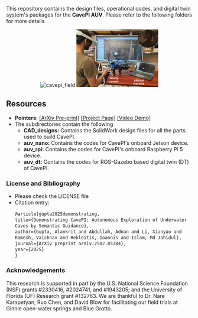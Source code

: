 This repository contains the design files, operational codes, and digital twin system's packages for the **CavePI AUV**. Please refer to the following folders for more details.

<p align="center">
  <img src="/assets/CavePI_Ginnie.gif" alt="cavepi_field" width="55%">
  <img src="/assets/cavepi_demo.png" alt="cavepi_demo" width="44%%">
</p>

## Resources

- **Pointers:** [[ArXiv Pre-print]](https://arxiv.org/pdf/2502.05384) [[Project Page]](https://robopi.ece.ufl.edu/cavepi.html)  [[Video Demo]](https://youtu.be/9BPpB1nu98E)
- The subdirectories contain the following 
  - **CAD_designs:** Contains the SolidWork design files for all the parts used to build CavePI.
  - **auv_nano:** Contains the codes for CavePI's onboard Jetson device.
  - **auv_rpi:** Contains the codes for CavePI's onboard Raspberry Pi 5 device.
  - **auv_dt:** Contains the codes for ROS-Gazebo based digital twin (DT) of CavePI.




### License and Bibliography 
- Please check the LICENSE file 
- Citation entry:
	```
  @article{gupta2025demonstrating,
    title={Demonstrating CavePI: Autonomous Exploration of Underwater Caves by Semantic Guidance},
    author={Gupta, Alankrit and Abdullah, Adnan and Li, Xianyao and Ramesh, Vaishnav and Rekleitis, Ioannis and Islam, Md Jahidul},
    journal={ArXiv preprint arXiv:2502.05384},
    year={2025}
  }
	```


### Acknowledgements
This research is supported in part by the U.S. National Science Foundation (NSF) grants #2330416, #2024741, and #1943205; and the University of Florida (UF) Research grant #132763. We are thankful to Dr. Nare Karapetyan, Ruo Chen, and David Blow for facilitating our field trials at Ginnie open-water springs and Blue Grotto. 